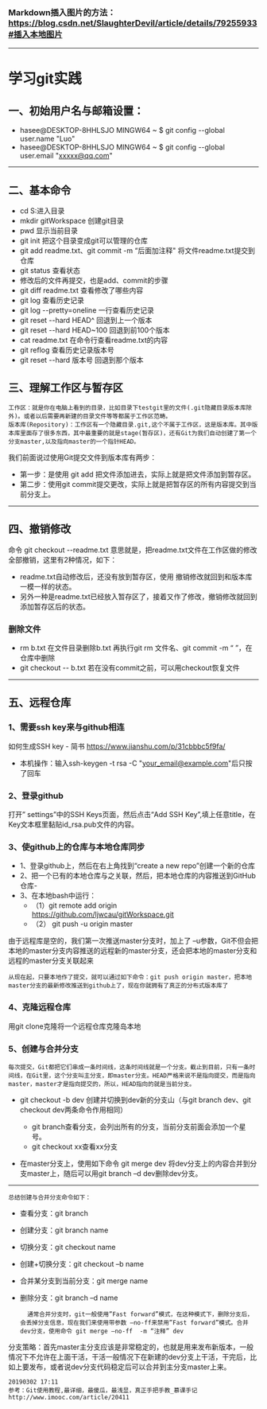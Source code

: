 ### Markdown插入图片的方法：https://blog.csdn.net/SlaughterDevil/article/details/79255933#插入本地图片
----
# 学习git实践
## 一、初始用户名与邮箱设置：
- hasee@DESKTOP-8HHLSJO MINGW64 ~
$ git config --global user.name "Luo"
- hasee@DESKTOP-8HHLSJO MINGW64 ~
$ git config --global user.email "xxxxx@qq.com"
---
## 二、基本命令
- cd S:进入目录
- mkdir gitWorkspace 创建git目录
- pwd 显示当前目录
- git init 把这个目录变成git可以管理的仓库
- git add readme.txt、git commit -m “后面加注释" 将文件readme.txt提交到仓库
- git status 查看状态
- 修改后的文件再提交，也是add、commit的步骤
- git diff readme.txt 查看修改了哪些内容
- git log 查看历史记录
- git log --pretty=oneline 一行查看历史记录
- git reset --hard HEAD^ 回退到上一个版本
- git reset  --hard HEAD~100 回退到前100个版本
- cat readme.txt 在命令行查看readme.txt的内容
- git reflog 查看历史记录版本号
- git reset --hard 版本号 回退到那个版本
## 三、理解工作区与暂存区
    工作区：就是你在电脑上看到的目录，比如目录下testgit里的文件(.git隐藏目录版本库除外)。或者以后需要再新建的目录文件等等都属于工作区范畴。
    版本库(Repository)：工作区有一个隐藏目录.git,这个不属于工作区，这是版本库。其中版本库里面存了很多东西，其中最重要的就是stage(暂存区)，还有Git为我们自动创建了第一个分支master,以及指向master的一个指针HEAD。
我们前面说过使用Git提交文件到版本库有两步：
- 第一步：是使用 git add 把文件添加进去，实际上就是把文件添加到暂存区。
- 第二步：使用git commit提交更改，实际上就是把暂存区的所有内容提交到当前分支上。
---
## 四、撤销修改
命令 git checkout --readme.txt 意思就是，把readme.txt文件在工作区做的修改全部撤销，这里有2种情况，如下：
- readme.txt自动修改后，还没有放到暂存区，使用 撤销修改就回到和版本库一模一样的状态。
- 另外一种是readme.txt已经放入暂存区了，接着又作了修改，撤销修改就回到添加暂存区后的状态。
### 删除文件
- rm b.txt 在文件目录删除b.txt
再执行git rm 文件名、git commit -m “ ”，在仓库中删除
- git checkout  -- b.txt 若在没有commit之前，可以用checkout恢复文件
---
## 五、远程仓库
### 1、需要ssh key来与github相连
如何生成SSH key - 简书  https://www.jianshu.com/p/31cbbbc5f9fa/
- 本机操作：输入ssh-keygen -t rsa -C "your_email@example.com"后只按了回车
### 2、登录github
打开” settings”中的SSH Keys页面，然后点击“Add SSH Key”,填上任意title，在Key文本框里黏贴id_rsa.pub文件的内容。
### 3、使github上的仓库与本地仓库同步
- 1、登录github上，然后在右上角找到“create a new repo”创建一个新的仓库
- 2、把一个已有的本地仓库与之关联，然后，把本地仓库的内容推送到GitHub仓库- 
- 3、在本地bash中运行：
    - （1）git remote add origin https://github.com/ljwcau/gitWorkspace.git
    - （2） git push -u origin master

由于远程库是空的，我们第一次推送master分支时，加上了 –u参数，Git不但会把本地的master分支内容推送的远程新的master分支，还会把本地的master分支和远程的master分支关联起来

    从现在起，只要本地作了提交，就可以通过如下命令：git push origin master，把本地master分支的最新修改推送到github上了，现在你就拥有了真正的分布式版本库了

### 4、克隆远程仓库
用git clone克隆将一个远程仓库克隆岛本地
### 5、创建与合并分支
    每次提交，Git都把它们串成一条时间线，这条时间线就是一个分支。截止到目前，只有一条时间线，在Git里，这个分支叫主分支，即master分支。HEAD严格来说不是指向提交，而是指向master，master才是指向提交的，所以，HEAD指向的就是当前分支。

- git checkout -b dev 创建并切换到dev新的分支山（与git branch dev、git checkout dev两条命令作用相同）
    - git branch查看分支，会列出所有的分支，当前分支前面会添加一个星号。
    - git checkout xx查看xx分支

- 在master分支上，使用如下命令 git merge dev 将dev分支上的内容合并到分支master上，随后可以用git branch –d dev删除dev分支。
----
    总结创建与合并分支命令如下：
- 查看分支：git branch
- 创建分支：git branch name
- 切换分支：git checkout name
- 创建+切换分支：git checkout –b name
- 合并某分支到当前分支：git merge name
- 删除分支：git branch –d name

        通常合并分支时，git一般使用”Fast forward”模式，在这种模式下，删除分支后，会丢掉分支信息，现在我们来使用带参数 –no-ff来禁用”Fast forward”模式。合并dev分支，使用命令 git merge –no-ff  -m “注释” dev

分支策略：首先master主分支应该是非常稳定的，也就是用来发布新版本，一般情况下不允许在上面干活，干活一般情况下在新建的dev分支上干活，干完后，比如上要发布，或者说dev分支代码稳定后可以合并到主分支master上来。

    20190302 17:11
    参考：Git使用教程,最详细，最傻瓜，最浅显，真正手把手教_慕课手记  http://www.imooc.com/article/20411
    
    




